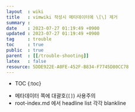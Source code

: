 ```yaml
---
layout  : wiki
title   : vimwiki 작성시 메타데이터에 \[\] 제거
summary : 
date    : 2023-07-27 01:19:49 +0900
updated : 2023-07-27 01:19:49 +0900
tag     : trouble
toc     : true
public  : true
parent  : [[/trouble-shooting]]
latex   : false
resource: 5DDE922E-A0FE-452F-B834-F7745D80CC78
---
```

* TOC
{:toc}

- 메타데이터 쪽에 대괄호(`[]`) 사용주의
- root-index.md 에서 headline list 각각 blankline
